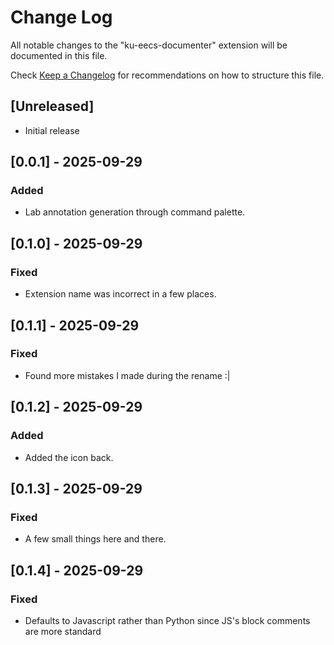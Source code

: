 # Change Log

All notable changes to the "ku-eecs-documenter" extension will be documented in this file.

Check [Keep a Changelog](http://keepachangelog.com/) for recommendations on how to structure this file.

## [Unreleased]

- Initial release

## [0.0.1] - 2025-09-29

### Added

- Lab annotation generation through command palette.

## [0.1.0] - 2025-09-29

### Fixed

- Extension name was incorrect in a few places.

## [0.1.1] - 2025-09-29

### Fixed

- Found more mistakes I made during the rename :|

## [0.1.2] - 2025-09-29

### Added

- Added the icon back.

## [0.1.3] - 2025-09-29

### Fixed

- A few small things here and there.

## [0.1.4] - 2025-09-29

### Fixed

- Defaults to Javascript rather than Python since JS's block comments are more standard
